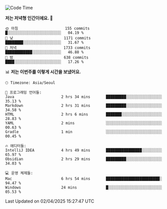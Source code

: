   <!--START_SECTION:waka-->
![Code Time](http://img.shields.io/badge/Code%20Time-531%20hrs%2034%20mins-blue)

**저는 저녁형 인간이에요. 🦉** 

```text
🌞 아침                     155 commits         █░░░░░░░░░░░░░░░░░░░░░░░░   04.19 % 
🌆 낮　                     1171 commits        ████████░░░░░░░░░░░░░░░░░   31.67 % 
🌃 저녁                     1733 commits        ████████████░░░░░░░░░░░░░   46.88 % 
🌙 밤　                     638 commits         ████░░░░░░░░░░░░░░░░░░░░░   17.26 % 
```


📊 **저는 이번주를 이렇게 시간을 보냈어요.** 

```text
🕑︎ Timezone: Asia/Seoul

💬 프로그래밍 언어들: 
Java                     2 hrs 34 mins       █████████░░░░░░░░░░░░░░░░   35.13 % 
Markdown                 2 hrs 31 mins       █████████░░░░░░░░░░░░░░░░   34.58 % 
HTML                     2 hrs 6 mins        ███████░░░░░░░░░░░░░░░░░░   28.83 % 
YAML                     2 mins              ░░░░░░░░░░░░░░░░░░░░░░░░░   00.63 % 
Gradle                   1 min               ░░░░░░░░░░░░░░░░░░░░░░░░░   00.45 % 

🔥 에디터들: 
IntelliJ IDEA            4 hrs 49 mins       ████████████████░░░░░░░░░   65.97 % 
Obsidian                 2 hrs 29 mins       █████████░░░░░░░░░░░░░░░░   34.03 % 

💻 운영 체제들: 
Mac                      6 hrs 54 mins       ████████████████████████░   94.47 % 
Windows                  24 mins             █░░░░░░░░░░░░░░░░░░░░░░░░   05.53 % 
```


 Last Updated on 02/04/2025 15:27:47 UTC
<!--END_SECTION:waka-->
